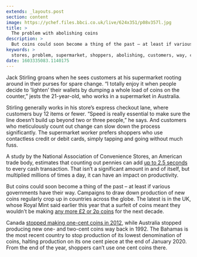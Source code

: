 ```yaml
--- 
extends: _layouts.post 
section: content 
image: https://ychef.files.bbci.co.uk/live/624x351/p08v357l.jpg 
title: > 
  The problem with abolishing coins 
description: > 
  But coins could soon become a thing of the past – at least if various governments have their way.Campaigns to draw down production of new coins regularly crop up in countries across the globe.The latest is in the UK, whose Royal Mint said earlier this year that a surfeit of coins meant they wouldn’t be making any more £2 or 2p coins for the next decade.Canada stopped making one-cent coins in 2012, while Australia stopped producing new one- and two-cent coins way back in 1992.The Bahamas is the most recent country to stop production of its lowest denomination of coins, halting production on its one cent piece at the end of January 2020. 
keywords: > 
  stores, problem, supermarket, shoppers, abolishing, customers, way, coins, production, stopped, works, making 
date: 1603335083.1140175 
--- 
```

<div><p>Jack Stirling groans when he sees customers at his supermarket rooting around in their purses for spare change. &#8220;I totally enjoy it when people decide to &#8216;lighten&#8217; their wallets by dumping a whole load of coins on the counter,&#8221; jests the 21-year-old, who works in a supermarket in Australia.</p>
<p>Stirling generally works in his store&#8217;s express checkout lane, where customers buy 12 items or fewer. &#8220;Speed is really essential to make sure the line doesn&#8217;t build up beyond two or three people,&#8221; he says. And customers who meticulously count out change can slow down the process significantly. The supermarket worker prefers shoppers who use contactless credit or debit cards, simply tapping and going without much fuss.</p>
<p>A study by the National Association of Convenience Stores, an American trade body, estimates that counting out pennies can add <a href="https://www.washingtonpost.com/wp-dyn/content/article/2006/09/24/AR2006092400946.html">up to 2.5 seconds</a> to every cash transaction. That isn&#8217;t a significant amount in and of itself, but multiplied millions of times a day, it can have an impact on productivity.</p>
<p>But coins could soon become a thing of the past &#8211; at least if various governments have their way. Campaigns to draw down production of new coins regularly crop up in countries across the globe. The latest is in the UK, whose Royal Mint said earlier this year that a surfeit of coins meant they wouldn&#8217;t be making <a href="https://www.bbc.co.uk/news/business-54196300">any more &#163;2 or 2p coins</a> for the next decade.</p>
<p>Canada <a href="https://www.nytimes.com/2012/03/30/business/global/in-canada-the-pennys-time-to-shine-is-over.html">stopped making one-cent coins in 2012</a>, while Australia stopped producing new one- and two-cent coins way back in 1992. The Bahamas is the most recent country to stop production of its lowest denomination of coins, halting production on its one cent piece at the end of January 2020. From the end of the year, shoppers can&#8217;t use one cent coins there.</p></div>
